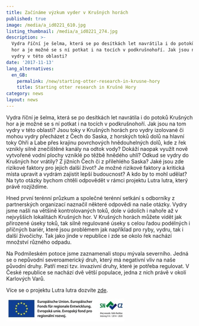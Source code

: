 ```yaml
---
title: Začínáme výzkum vyder v Krušných horách
published: true
image: /media/a_id0221_610.jpg
listing_thumbnail: /media/a_id0221_274.jpg
description: >-
  Vydra říční je šelma, která se po desítkách let navrátila i do potoků Krušných
  hor a je možné se s ní potkat i na tocích v podkrušnohoří. Jak jsou na tom
  vydry v této oblasti? 
date: '2017-11-13'
lang_alternatives:
  en_GB:
    permalink: /new/starting-otter-research-in-krusne-hory
    title: Starting otter research in Krušné Hory
category: news
layout: news
---
```

Vydra říční je šelma, která se po desítkách let navrátila i do potoků Krušných hor a je možné se s ní potkat i na tocích v podkrušnohoří. Jak jsou na tom vydry v této oblasti? Jsou toky v Krušných horách pro vydry izolované či mohou vydry přecházet z Čech do Saska, z horských toků dolů na hlavní toky Ohři a Labe přes krajinu povrchových hnědouhelných dolů, kde z řek vznikly silně znečištěné kanály na odtok vody? Dokáží naopak využít nově vytvořené vodní plochy vzniklé po těžbě hnědého uhlí? Odkud se vydry do Krušných hor vrátily? Z jižních Čech či z přilehlého Saska? Jaké jsou zde rizikové faktory pro jejich další život? Je možné rizikové faktory a kritická místa upravit a vydrám zajistit lepší budoucnost? A kdo by to mohl udělat? Na tyto otázky bychom chtěli odpovědět v rámci projektu Lutra lutra, který právě rozjíždíme.

Hned první terénní průzkum a společné terénní setkání s odborníky z partnerských organizací naznačil některé odpovědi na naše otázky. Vydry jsme našli na většině kontrolovaných toků, dole v údolích i nahoře až v nejvyšších lokalitách Krušných hor. V Krušných horách můžete vidět jak přirozené úseky toků, tak silně regulované úseky s celou řadou podélných i příčných bariér, které jsou problémem jak například pro ryby, vydru, tak i další živočichy. Tak jako jinde v republice i zde se okolo řek nachází množství různého odpadu.

Na Podmileském potoce jsme zaznamenali stopu mývala severního. Jedná se o nepůvodní severoamerický druh, který má negativní vliv na naše původní druhy. Patří mezi tzv. invazivní druhy, které je potřeba regulovat. V České republice se nachází dvě větší populace, jedna z nich právě v okolí Karlových Varů.

Více se o projektu Lutra lutra dozvíte [zde](/projects/lutra-lutra.html).

![](/media/spojene-loga_320.jpg)
